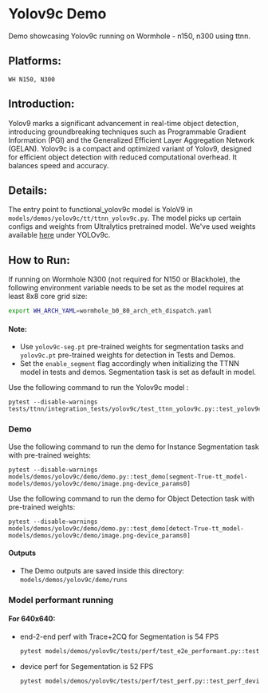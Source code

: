 # Yolov9c Demo
Demo showcasing Yolov9c running on Wormhole - n150, n300 using ttnn.

## Platforms:
    WH N150, N300

## Introduction:
Yolov9 marks a significant advancement in real-time object detection, introducing groundbreaking techniques such as Programmable Gradient Information (PGI) and the Generalized Efficient Layer Aggregation Network (GELAN). Yolov9c is a compact and optimized variant of Yolov9, designed for efficient object detection with reduced computational overhead. It balances speed and accuracy.

## Details:
The entry point to functional_yolov9c model is YoloV9 in `models/demos/yolov9c/tt/ttnn_yolov9c.py`. The model picks up certain configs and weights from Ultralytics pretrained model. We've used weights available [here](https://docs.ultralytics.com/models/yolov9/#performance-on-ms-coco-dataset) under YOLOv9c.

## How to Run:
If running on Wormhole N300 (not required for N150 or Blackhole), the following environment variable needs to be set as the model requires at least 8x8 core grid size:
```sh
export WH_ARCH_YAML=wormhole_b0_80_arch_eth_dispatch.yaml
```
#### Note:
- Use `yolov9c-seg.pt` pre-trained weights for segmentation tasks and `yolov9c.pt` pre-trained weights for detection in Tests and Demos.
- Set the `enable_segment` flag accordingly when initializing the TTNN model in tests and demos. Segmentation task is set as default in model.

Use the following command to run the Yolov9c model :
```
pytest --disable-warnings tests/ttnn/integration_tests/yolov9c/test_ttnn_yolov9c.py::test_yolov9c
```
### Demo
Use the following command to run the demo for Instance Segmentation task with pre-trained weights:
```
pytest --disable-warnings models/demos/yolov9c/demo/demo.py::test_demo[segment-True-tt_model-models/demos/yolov9c/demo/image.png-device_params0]
```
Use the following command to run the demo for Object Detection task with pre-trained weights:
```
pytest --disable-warnings models/demos/yolov9c/demo/demo.py::test_demo[detect-True-tt_model-models/demos/yolov9c/demo/image.png-device_params0]
```

#### Outputs
- The Demo outputs are saved inside this directory: `models/demos/yolov9c/demo/runs`

### Model performant running

#### For 640x640:
- end-2-end perf with Trace+2CQ for Segmentation is 54 FPS

  ```bash
  pytest models/demos/yolov9c/tests/perf/test_e2e_performant.py::test_e2e_performant[resolution0-1-act_dtype0-weight_dtype0-device_params0]
  ```

- device perf for Segementation is 52 FPS

  ```bash
  pytest models/demos/yolov9c/tests/perf/test_perf.py::test_perf_device_bare_metal_yolov9c
  ```
